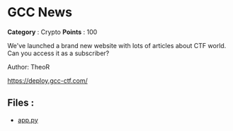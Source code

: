 # GCC News

**Category** : Crypto
**Points** : 100

We've launched a brand new website with lots of articles about CTF world. 
Can you access it as a subscriber?  

Author: TheoR

https://deploy.gcc-ctf.com/

## Files : 
 - [app.py](./app.py)


